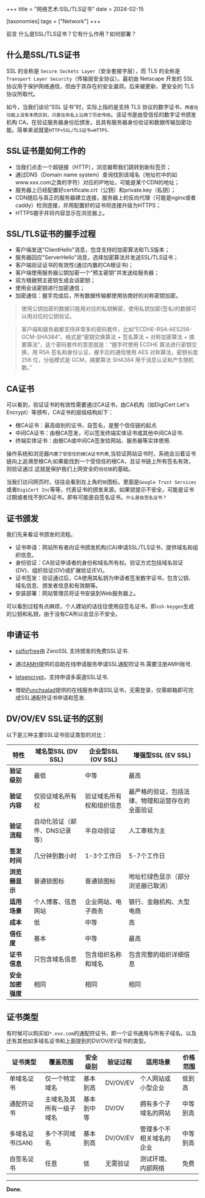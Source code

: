 +++
title = "网络艺术:SSL/TLS证书"
date = 2024-02-15

[taxonomies]
tags = ["Network"]
+++

前言 什么是SSL/TLS证书？它有什么作用？如何部署？
<!-- more -->

## 什么是SSL/TLS证书

SSL 的全称是 ``Secure Sockets Layer``（安全套接字层），而 TLS 的全称是 ``Transport Layer Security``（传输层安全协议）。最初由 Netscape 开发的 SSL 协议用于保护网络通信，但由于其存在的安全漏洞，后来被更新、更安全的 TLS 协议所取代。

如今，当我们谈论“SSL 证书”时，实际上指的是支持 TLS 协议的数字证书，``两者在功能上没有本质区别，只是在命名上沿用了历史传统``。该证书是由受信任的数字证书颁发机构 CA，在验证服务器身份后颁发，且具有服务器身份验证和数据传输加密功能。简单来说就是``HTTP+SSL/TLS证书=HTTPS.``

## SSL证书是如何工作的

- 当我们点击一个超链接（HTTP），浏览器帮我们跳转到新标签页；
- 通过DNS（Domain name system）查询找到该域名（地址栏中的如www.xxx.com之类的字符）对应的IP地址，可能是某个CDN的地址；
- 服务器上已经配置好certificate.crt（公钥）和private.key（私钥）；
- CDN随后与真正的服务器建立连接，服务器上的反向代理（可能是nginx或者caddy）检测连接，并用配置好的证书将连接升级为HTTPS；
- HTTPS握手并将内容显示在浏览器上。

## SSL/TLS证书的握手过程

- 客户端发送"ClientHello"消息，包含支持的加密算法和TLS版本；
- 服务器回应"ServerHello"消息，选择加密算法并发送SSL/TLS证书；
- 客户端验证证书的有效性(通过内置的CA根证书)；
- 客户端使用服务器公钥加密一个"预主密钥"并发送给服务器；
- 双方根据预主密钥生成会话密钥；
- 使用会话密钥进行加密通信；
- 加密通信：握手完成后，所有数据传输都使用协商好的对称密钥加密。

> 使用公钥加密的数据只能用对应的私钥解密，使用私钥加密(签名)的数据可以用对应的公钥验证。

> 客户端和服务器都支持非常多的密码套件，比如“ECDHE-RSA-AES256-GCM-SHA384”。格式是“密钥交换算法 + 签名算法 + 对称加密算法 + 摘要算法”，这个密码套件的意思就是：“握手时使用 ECDHE 算法进行密钥交换，用 RSA 签名和身份认证，握手后的通信使用 AES 对称算法，密钥长度 256 位，分组模式是 GCM，摘要算法 SHA384 用于消息认证和产生随机数。”

## CA证书

可以看到，验证证书的有效性需要通过CA证书，由CA机构（如DigiCert
Let's Encrypt）等颁布，CA证书的层级结构如下：

- 根CA证书：最高级别的证书，自签名，是整个信任链的起点.
- 中间CA证书：由根CA签发，可以签发终端实体证书或其他中间CA证书.
- 终端实体证书：由根CA或中间CA签发给网站、服务器等实体使用.

操作系统和浏览器``内置了受信任的根CA证书列表``,当验证网站证书时，系统会沿着证书链向上追溯至根CA;如果能找到一个受信任的根CA，且证书链上所有签名有效，则验证通过.这就是保护我们上网安全的``信任链``的基础。

当我们访问网页时，往往会看到左上角的``锁``图标，里面是``Google Trust Services``或者``DigiCert Inc``等等，代表证书的颁发来源。如果锁提示不安全，可能是证书过期或者找不到CA证书，即有可能是自签名证书。``什么是自签名证书？``

## 证书颁发

我们先来看证书颁发的流程。
- 证书申请：网站所有者向证书颁发机构(CA)申请SSL/TLS证书，提供域名和组织信息。
- 身份验证：CA验证申请者的身份和域名所有权。验证方式包括域名验证(DV)、组织验证(OV)或扩展验证(EV)。
- 证书签发：验证通过后，CA使用其私钥为申请者签发数字证书，包含公钥、域名信息、颁发者信息和有效期等。
- 安装部署：网站管理员将证书安装到Web服务器上。

可以看到过程有点麻烦，个人建站的话往往使用自签名证书，即``ssh-keygen``生成的公钥和私钥，由于没有CA所以会显示不安全。

## 申请证书

- [sslforfree](https://www.sslforfree.com/)由 ZeroSSL 支持颁发的免费SSL证书.

- 通过[AMH](https://amh.sh/ssl.htm)提供的自助在线申请服务申请SSL通配符证书.需要注册AMH账号.

- [letsencrypt](https://letsencrypt.osfipin.com/)，支持申请多渠道SSL证书.

- 借助[Punchsalad](https://punchsalad.com/ssl-certificate-generator/)提供的在线服务申请SSL证书，无需登录，仅需邮箱即可完成SSL通配符证书申请和签发.

## DV/OV/EV SSL证书的区别

以下是三种主要SSL证书验证类型的对比：

| 特性 | 域名型SSL (DV SSL) | 企业型SSL (OV SSL) | 增强型SSL (EV SSL) |
|------|-------------------|-------------------|-------------------|
| **验证级别** | 最低 | 中等 | 最高 |
| **验证内容** | 仅验证域名所有权 | 验证域名所有权和组织信息 | 最严格的验证，包括法律、物理和运营存在的全面验证 |
| **验证流程** | 自动化验证（邮件、DNS记录等） | 半自动验证 | 人工审核为主 |
| **签发时间** | 几分钟到数小时 | 1-3个工作日 | 5-7个工作日 |
| **浏览器显示** | 普通锁图标 | 普通锁图标 | 地址栏绿色显示（部分浏览器已取消） |
| **适用场景** | 个人博客、信息网站 | 企业网站、电子商务 | 银行、金融机构、大型电商 |
| **成本** | 低 | 中等 | 高 |
| **信任度** | 基本 | 中等 | 最高 |
| **证书信息** | 只包含域名信息 | 包含组织名称和域名 | 包含完整的组织详细信息 |
| **安全加密强度** | 相同 | 相同 | 相同 |

## 证书类型

有时候可以购买如``*.xxx.com``的通配符证书，即一个证书通用与所有子域名。以及还有其他如多域名证书和上面提到的DV/OV/EV证书的类型。

| 证书类型 | 覆盖范围 | 安全级别 | 验证过程 | 适用场景 | 价格范围 |
|---------|---------|---------|---------|---------|---------|
| 单域名证书 | 仅一个特定域名 | 基本到高 | DV/OV/EV | 个人网站或小型企业 | 低到高 |
| 通配符证书 | 主域名及其所有一级子域名 | 基本到中等 | DV/OV | 拥有多个子域名的网站 | 中等到高 |
| 多域名证书(SAN) | 多个不同域名 | 基本到高 | DV/OV/EV | 管理多个不相关域名的企业 | 中等到高 |
| 自签名证书 | 任意 | 低 | 无需验证 | 测试环境、内部网络 | 免费 |


---
**Done.**
